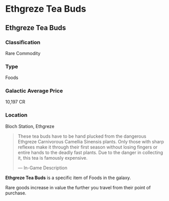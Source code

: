 # Ethgreze Tea Buds
## Ethgreze Tea Buds

		

### Classification

Rare Commodity

### Type

Foods

### Galactic Average Price

10,197 CR

### Location

Bloch Station, Ethgreze

> 
> 
> These tea buds have to be hand plucked from the dangerous Ethgreze Carnivorous Camellia Sinensis plants. Only those with sharp reflexes make it through their first season without losing fingers or entire hands to the deadly fast plants. Due to the danger in collecting it, this tea is famously expensive.
> 
> 
> — In-Game Description
> 

**Ethgreze Tea Buds** is a specific item of Foods in the galaxy.

Rare goods increase in value the further you travel from their point of purchase.